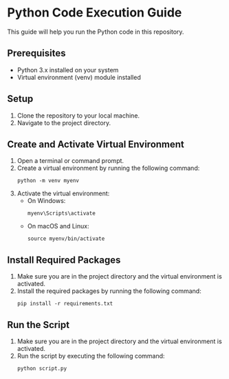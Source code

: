 # Python Code Execution Guide

This guide will help you run the Python code in this repository.

## Prerequisites

- Python 3.x installed on your system
- Virtual environment (venv) module installed

## Setup

1. Clone the repository to your local machine.
2. Navigate to the project directory.

## Create and Activate Virtual Environment

1. Open a terminal or command prompt.
2. Create a virtual environment by running the following command:
    ```
    python -m venv myenv
    ```
3. Activate the virtual environment:
    - On Windows:
      ```
      myenv\Scripts\activate
      ```
    - On macOS and Linux:
      ```
      source myenv/bin/activate
      ```

## Install Required Packages

1. Make sure you are in the project directory and the virtual environment is activated.
2. Install the required packages by running the following command:
    ```
    pip install -r requirements.txt
    ```

## Run the Script

1. Make sure you are in the project directory and the virtual environment is activated.
2. Run the script by executing the following command:
    ```
    python script.py
    ```
